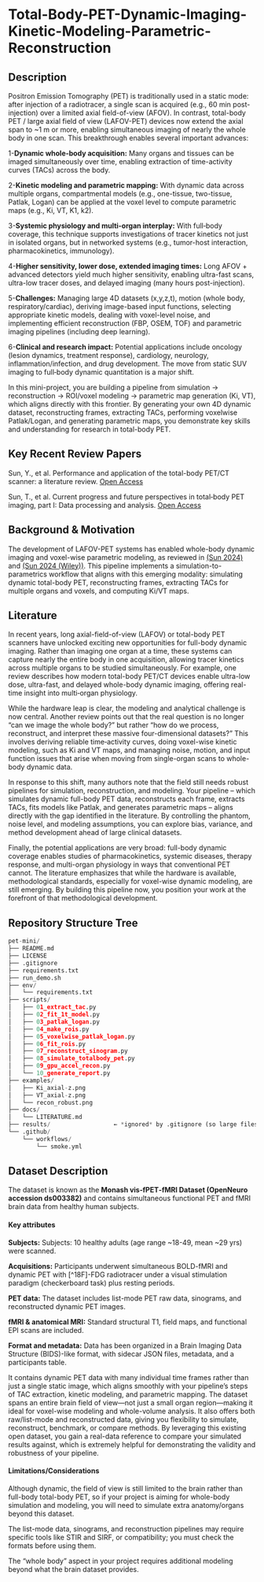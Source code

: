 # Total-Body-PET-Dynamic-Imaging-Kinetic-Modeling-Parametric-Reconstruction

## Description

Positron Emission Tomography (PET) is traditionally used in a static mode: after injection of a radiotracer, a single scan is acquired (e.g., 60 min post-injection) over a limited axial field-of-view (AFOV). In contrast, total-body PET / large axial field of view (LAFOV-PET) devices now extend the axial span to ~1 m or more, enabling simultaneous imaging of nearly the whole body in one scan. This breakthrough enables several important advances:

1-**Dynamic whole-body acquisition:** Many organs and tissues can be imaged simultaneously over time, enabling extraction of time-activity curves (TACs) across the body.

2-**Kinetic modeling and parametric mapping:** With dynamic data across multiple organs, compartmental models (e.g., one-tissue, two-tissue, Patlak, Logan) can be applied at the voxel level to compute parametric maps (e.g., Ki, VT, K1, k2).

3-**Systemic physiology and multi-organ interplay:** With full‐body coverage, this technique supports investigations of tracer kinetics not just in isolated organs, but in networked systems (e.g., tumor-host interaction, pharmacokinetics, immunology).

4-**Higher sensitivity, lower dose, extended imaging times:** Long AFOV + advanced detectors yield much higher sensitivity, enabling ultra-fast scans, ultra-low tracer doses, and delayed imaging (many hours post-injection).

5-**Challenges:** Managing large 4D datasets (x,y,z,t), motion (whole body, respiratory/cardiac), deriving image-based input functions, selecting appropriate kinetic models, dealing with voxel-level noise, and implementing efficient reconstruction (FBP, OSEM, TOF) and parametric imaging pipelines (including deep learning).

6-**Clinical and research impact:** Potential applications include oncology (lesion dynamics, treatment response), cardiology, neurology, inflammation/infection, and drug development. The move from static SUV imaging to full‐body dynamic quantitation is a major shift.


In this mini-project, you are building a pipeline from simulation → reconstruction → ROI/voxel modeling → parametric map generation (Ki, VT), which aligns directly with this frontier. By generating your own 4D dynamic dataset, reconstructing frames, extracting TACs, performing voxelwise Patlak/Logan, and generating parametric maps, you demonstrate key skills and understanding for research in total-body PET.

## Key Recent Review Papers

Sun, Y., et al. Performance and application of the total-body PET/CT scanner: a literature review. [Open Access](https://ejnmmires.springeropen.com/articles/10.1186/s13550-023-01059-1?utm_source=chatgpt.com)

Sun, T., et al. Current progress and future perspectives in total‐body PET imaging, part I: Data processing and analysis. [Open Access](https://onlinelibrary.wiley.com/doi/epdf/10.1002/ird3.66)

## Background & Motivation

The development of LAFOV-PET systems has enabled whole-body dynamic imaging and voxel-wise parametric modeling, as reviewed in [(Sun 2024)](https://ejnmmires.springeropen.com/articles/10.1186/s13550-023-01059-1?utm_source=chatgpt.com) and [(Sun 2024 (Wiley))](https://onlinelibrary.wiley.com/doi/epdf/10.1002/ird3.66). This pipeline implements a simulation-to-parametrics workflow that aligns with this emerging modality: simulating dynamic total-body PET, reconstructing frames, extracting TACs for multiple organs and voxels, and computing Ki/VT maps.

## Literature

In recent years, long axial-field-of-view (LAFOV) or total-body PET scanners have unlocked exciting new opportunities for full-body dynamic imaging. Rather than imaging one organ at a time, these systems can capture nearly the entire body in one acquisition, allowing tracer kinetics across multiple organs to be studied simultaneously. For example, one review describes how modern total-body PET/CT devices enable ultra-low dose, ultra-fast, and delayed whole-body dynamic imaging, offering real-time insight into multi‐organ physiology.

While the hardware leap is clear, the modeling and analytical challenge is now central. Another review points out that the real question is no longer “can we image the whole body?” but rather “how do we process, reconstruct, and interpret these massive four-dimensional datasets?” This involves deriving reliable time‐activity curves, doing voxel-wise kinetic modeling, such as Ki and VT maps, and managing noise, motion, and input function issues that arise when moving from single-organ scans to whole-body dynamic data.

In response to this shift, many authors note that the field still needs robust pipelines for simulation, reconstruction, and modeling. Your pipeline – which simulates dynamic full-body PET data, reconstructs each frame, extracts TACs, fits models like Patlak, and generates parametric maps – aligns directly with the gap identified in the literature. By controlling the phantom, noise level, and modeling assumptions, you can explore bias, variance, and method development ahead of large clinical datasets.

Finally, the potential applications are very broad: full-body dynamic coverage enables studies of pharmacokinetics, systemic diseases, therapy response, and multi-organ physiology in ways that conventional PET cannot. The literature emphasizes that while the hardware is available, methodological standards, especially for voxel-wise dynamic modeling, are still emerging. By building this pipeline now, you position your work at the forefront of that methodological development.

## Repository Structure Tree
```python
pet-mini/
├── README.md
├── LICENSE
├── .gitignore
├── requirements.txt
├── run_demo.sh
├── env/
│   └── requirements.txt
├── scripts/
│   ├── 01_extract_tac.py
│   ├── 02_fit_1t_model.py
│   ├── 03_patlak_logan.py
│   ├── 04_make_rois.py
│   ├── 05_voxelwise_patlak_logan.py
│   ├── 06_fit_rois.py
│   ├── 07_reconstruct_sinogram.py
│   ├── 08_simulate_totalbody_pet.py
│   ├── 09_gpu_accel_recon.py
│   └── 10_generate_report.py
├── examples/
│   ├── Ki_axial-z.png
│   ├── VT_axial-z.png
│   └── recon_robust.png
├── docs/
│   └── LITERATURE.md
├── results/                  ← *ignored* by .gitignore (so large files are not tracked)
└── .github/
    └── workflows/
        └── smoke.yml
```

## Dataset Description

The dataset is known as the **Monash vis‑fPET‑fMRI Dataset (OpenNeuro accession ds003382)** and contains simultaneous functional PET and fMRI brain data from healthy human subjects.

#### Key attributes

**Subjects:** Subjects: 10 healthy adults (age range ~18-49, mean ~29 yrs) were scanned. 

**Acquisitions:** Participants underwent simultaneous BOLD-fMRI and dynamic PET with [^18F]-FDG radiotracer under a visual stimulation paradigm (checkerboard task) plus resting periods.

**PET data:** The dataset includes list-mode PET raw data, sinograms, and reconstructed dynamic PET images.

**fMRI & anatomical MRI:** Standard structural T1, field maps, and functional EPI scans are included.

**Format and metadata:** Data has been organized in a Brain Imaging Data Structure (BIDS)-like format, with sidecar JSON files, metadata, and a participants table.


It contains dynamic PET data with many individual time frames rather than just a single static image, which aligns smoothly with your pipeline’s steps of TAC extraction, kinetic modeling, and parametric mapping. The dataset spans an entire brain field of view—not just a small organ region—making it ideal for voxel-wise modeling and whole-volume analysis. It also offers both raw/list-mode and reconstructed data, giving you flexibility to simulate, reconstruct, benchmark, or compare methods. By leveraging this existing open dataset, you gain a real-data reference to compare your simulated results against, which is extremely helpful for demonstrating the validity and robustness of your pipeline.


#### Limitations/Considerations

Although dynamic, the field of view is still limited to the brain rather than full-body total-body PET, so if your project is aiming for whole-body simulation and modeling, you will need to simulate extra anatomy/organs beyond this dataset.

The list-mode data, sinograms, and reconstruction pipelines may require specific tools like STIR and SIRF, or compatibility; you must check the formats before using them.

The “whole body” aspect in your project requires additional modeling beyond what the brain dataset provides.
